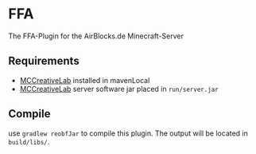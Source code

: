 # FFA
The FFA-Plugin for the AirBlocks.de Minecraft-Server

## Requirements
- [MCCreativeLab](https://github.com/derverdox/MCCreativeLab) installed in mavenLocal
- [MCCreativeLab](https://github.com/derverdox/MCCreativeLab) server software jar placed in `run/server.jar`

## Compile
use `gradlew reobfJar` to compile this plugin. The output will be located in `build/libs/`.